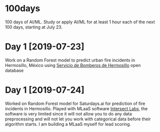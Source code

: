 # 100days
100 days of AI/ML. Study or apply AI/ML for at least 1 hour each of the next 100 days, starting at July 23.

# Day 1 [2019-07-23]
Work on a Random Forest model to predict urban fire incidents in Hermosillo, México using <a href="http://datamx.io/dataset/servicios-bomberos-hermosillo">Servicio de Bomberos de Hermosillo</a> open database

# Day 1 [2019-07-24]
Worked on Random Forest model for Saturdays.ai for prediction of fire incidents in Hermosillo. Played with MLaaS software <a href="https://www.intersectlabs.io/">Intersect Labs</a>, the software is very limited since it will not allow you to do any data preprocessing and will not let you work with categorical data before their algorithm starts. I am building a MLaaS myself for lead scoring.
